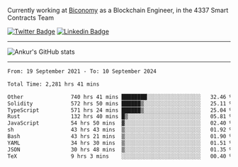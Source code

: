 Currently working at [Biconomy](https://biconomy.io/) as a Blockchain Engineer, in the 4337 Smart Contracts Team

 [![Twitter Badge](https://img.shields.io/badge/-@ankurdubey521-1ca0f1?style=flat-square&labelColor=1ca0f1&logo=twitter&logoColor=white&link=https://twitter.com/ankurdubey521)](https://twitter.com/ankurdubey521) [![Linkedin Badge](https://img.shields.io/badge/-ankurdubey521-blue?style=flat-square&logo=Linkedin&logoColor=white&link=https://www.linkedin.com/in/ankurdubey521/)](https://www.linkedin.com/in/ankurdubey521/)

<hr/>

![Ankur's GitHub stats](https://github-readme-stats.vercel.app/api?username=ankurdubey521&count_private=true&theme=radical)

<hr/>

<!--START_SECTION:waka-->

```txt
From: 19 September 2021 - To: 10 September 2024

Total Time: 2,281 hrs 41 mins

Other               740 hrs 41 mins ████████░░░░░░░░░░░░░░░░░   32.46 %
Solidity            572 hrs 50 mins ██████▒░░░░░░░░░░░░░░░░░░   25.11 %
TypeScript          571 hrs 24 mins ██████▒░░░░░░░░░░░░░░░░░░   25.04 %
Rust                132 hrs 40 mins █▒░░░░░░░░░░░░░░░░░░░░░░░   05.81 %
JavaScript          54 hrs 50 mins  ▓░░░░░░░░░░░░░░░░░░░░░░░░   02.40 %
sh                  43 hrs 43 mins  ▒░░░░░░░░░░░░░░░░░░░░░░░░   01.92 %
Bash                43 hrs 21 mins  ▒░░░░░░░░░░░░░░░░░░░░░░░░   01.90 %
YAML                34 hrs 30 mins  ▒░░░░░░░░░░░░░░░░░░░░░░░░   01.51 %
JSON                30 hrs 48 mins  ▒░░░░░░░░░░░░░░░░░░░░░░░░   01.35 %
TeX                 9 hrs 3 mins    ░░░░░░░░░░░░░░░░░░░░░░░░░   00.40 %
```

<!--END_SECTION:waka-->
